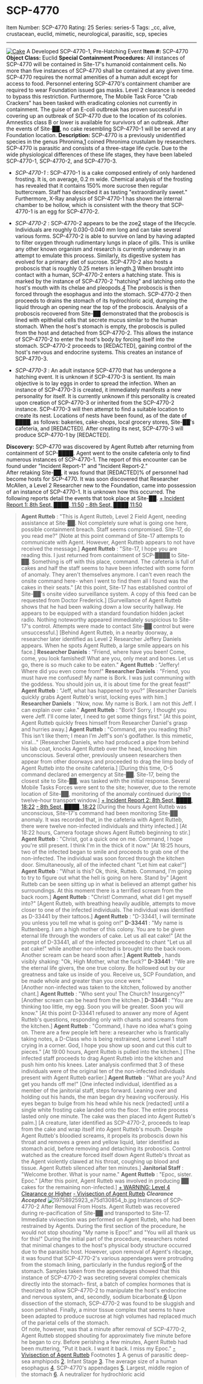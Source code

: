 # SCP-4770
Item Number: SCP-4770
Rating: 25
Series: series-5
Tags: _cc, alive, crustacean, euclid, mimetic, neurological, parasitic, scp, species

---

[![Cake](https://scp-wiki.wdfiles.com/local--resized-images/scp-4770/Cake/medium.jpg)](https://scp-wiki.wdfiles.com/local--files/scp-4770/Cake)
A Developed SCP-4770-1, Pre-Hatching Event
**Item #:** SCP-4770
**Object Class:** Euclid
**Special Containment Procedures:** All instances of SCP-4770 will be contained in Site-17's humanoid containment cells. No more than five instances of SCP-4770 shall be contained at any given time. SCP-4770 requires the normal amenities of a human adult except for access to food. Personnel entering SCP-4770's containment chamber are required to wear Foundation issued gas masks. Level 2 clearance is needed to bypass this restriction.
Furthermore, The Mobile Task Force "Crab Crackers" has been tasked with eradicating colonies not currently in containment. The guise of an E-coli outbreak has proven successful in covering up an outbreak of SCP-4770 due to the location of its colonies. Amnestics class B or lower is available for survivors of an outbreak.
After the events of Site-██, no cake resembling SCP-4770-1 will be served at any Foundation location.
**Description:** SCP-4770 is a previously unidentified species in the genus Phronima,[1](javascript:;) coined Phronima crustulam by researchers. SCP-4770 is parasitic and consists of a three-stage life cycle. Due to the wide physiological differences of these life stages, they have been labeled SCP-4770-1, SCP-4770-2, and SCP-4770-3.
  * _SCP-4770-1_ : SCP-4770-1 is a cake composed entirely of only hardened frosting. It is, on average, 0.2 m wide. Chemical analysis of the frosting has revealed that it contains 150% more sucrose then regular buttercream. Staff has described it as tasting "extraordinarily sweet." Furthermore, X-Ray analysis of SCP-4770-1 has shown the internal chamber to be hollow, which is consistent with the theory that SCP-4770-1 is an egg for SCP-4770-2.

  * _SCP-4770-2_ : SCP-4770-2 appears to be the zoe[2](javascript:;) stage of the lifecycle. Individuals are roughly 0.030-0.040 mm long and can take several various forms. SCP-4770-2 is able to survive on land by having adapted to filter oxygen through rudimentary lungs in place of gills. This is unlike any other known organism and research is currently underway in an attempt to emulate this process. Similarly, its digestive system has evolved for a primary diet of sucrose. SCP-4770-2 also hosts a proboscis that is roughly 0.25 meters in length.[3](javascript:;) When brought into contact with a human, SCP-4770-2 enters a hatching state. This is marked by the instance of SCP-4770-2 "hatching" and latching onto the host's mouth with its chelae and pleopods.[4](javascript:;) The proboscis is then forced through the esophagus and into the stomach. SCP-4770-2 then proceeds to drains the stomach of its hydrochloric acid, dumping the liquid through an opening near the top of the proboscis. Analysis of a proboscis recovered from Site-██ demonstrated that the proboscis is lined with epithelial cells that secrete mucus similar to the human stomach. When the host's stomach is empty, the proboscis is pulled from the host and detached from SCP-4770-2. This allows the instance of SCP-4770-2 to enter the host's body by forcing itself into the stomach. SCP-4770-2 proceeds to [REDACTED], gaining control of the host's nervous and endocrine systems. This creates an instance of SCP-4770-3.

  * _SCP-4770-3_ : An adult instance SCP-4770 that has undergone a hatching event. It is unknown if SCP-4770-3 is sentient. Its main objective is to lay eggs in order to spread the infection. When an instance of SCP-4770-3 is created, it immediately manifests a new personality for itself. It is currently unknown if this personality is created upon creation of SCP-4770-3 or inherited from the SCP-4770-2 instance. SCP-4770-3 will then attempt to find a suitable location to create its nest. Locations of nests have been found, as of the date of ████, as follows: bakeries, cake-shops, local grocery stores, Site-██'s cafeteria, and [REDACTED]. After creating its nest, SCP-4770-3 will produce SCP-4770-1 by [REDACTED].

**Discovery:** SCP-4770 was discovered by Agent Rutteb after returning from containment of SCP-████. Agent went to the onsite cafeteria only to find numerous instances of SCP-4770-1. The report of this encounter can be found under "Incident Report-1" and "Incident Report-2."  
After retaking Site-██, it was found that [REDACTED]% of personnel had become hosts for SCP-4770. It was soon discovered that Researcher McAllen, a Level 2 Researcher new to the Foundation, came into possession of an instance of SCP-4770-1. It is unknown how this occurred.
The following reports detail the events that took place at Site-██.
[\+ Incident Report 1: 8th Sept, ████, 11:50](javascript:;)
[\- 8th Sept, ████ 11:50](javascript:;)
> **Agent Rutteb** : "This is Agent Rutteb, Level 2 Field Agent, needing assistance at Site-██. Not completely sure what is going one here, possible containment breach. Staff seems compromised. Site-17, do you read me?"
> [Note at this point command of Site-17 attempts to communicate with Agent. However, Agent Rutteb appears to not have received the message.]
> **Agent Rutteb** : "Site-17, I hope you are reading this. I just returned from containment of SCP-████ to Site-██. Something is off with this place, command. The cafeteria is full of cakes and half the staff seems to have been infected with some form of anomaly. They aren't themselves anymore. I can't even reach the onsite command here- when I went to find them all I found was the cakes in their seats."
> [At this point, Site-17 has established control of Site-██'s onsite video surveillance system. A copy of this feed can be requested from Doctor Frederick.]
> [Surveillance of Agent Rutteb shows that he had been walking down a low security hallway. He appears to be equipped with a standard foundation hidden jacket radio. Nothing noteworthy appeared immediately suspicious to Site-17's control. Attempts were made to contact Site-██ control but were unsuccessful.]
> [Behind Agent Rutteb, in a nearby doorway, a researcher later identified as Level 2 Researcher Jeffery Daniels appears. When he spots Agent Rutteb, a large smile appears on his face.]
> **Researcher Daniels** : "Friend, where have you been! Come, come, you look famished! What are you, only meat and bones. Let us go, there is so much cake to be eaten."
> **Agent Rutteb** : "Jeffery! Where did you even come from!"
> **Researcher Daniels** : "Friend, you must have me confused! My name is Bork. I was just communing with the goddess. You should join us, it is about time for the great feast!"
> **Agent Rutteb** : "Jeff, what has happened to you?”
> [Researcher Daniels quickly grabs Agent Rutteb's wrist, locking eyes with him.]
> **Researcher Daniels** : "Now, now. My name is Bork. I am not this Jeff. I can explain over cake."
> **Agent Rutteb** : "Bork? Sorry, I thought you were Jeff. I'll come later, I need to get some things first."
> [At this point, Agent Rutteb quickly frees himself from Researcher Daniel's grasp and hurries away.]
> **Agent Rutteb** : "Command, are you reading this? This isn't like them; I mean I’m Jeff's son's godfather. Is this mimetic, viral…"
> [Researcher Daniels, who had produced a pipe from behind his lab coat, knocks Agent Rutteb over the head, knocking him unconscious. Several other, previously unseen researchers then appear from other doorways and proceeded to drag the limp body of Agent Rutteb into the onsite cafeteria.]
> [During this time, O-5 command declared an emergency at Site-██. Site-17, being the closest site to Site-██, was tasked with the initial response. Several Mobile Tasks Forces were sent to the site; however, due to the remote location of Site-██, monitoring of the anomaly continued during the twelve-hour transport window.]
[\+ Incident Report 2: 8th Sept, ████, 18:22](javascript:;)
[\- 8th Sept, ████, 18:22](javascript:;)
> [During the hours Agent Rutteb was unconscious, Site-17's command had been monitoring Site-██ anomaly. It was recorded that, in the cafeteria with Agent Rutteb, there were twelve non-infected individuals and thirty infected.]
> [At 18:22 hours, Camera footage shows Agent Rutteb beginning to stir.]
> **Agent Rutteb** : "Christ, got a quick one on me. Command, I hope you're still present. I think I'm in the thick of it now."
> [At 18:25 hours, two of the infected began to smile and proceeds to grab one of the non-infected. The individual was soon forced through the kitchen door. Simultaneously, all of the infected chant "Let him eat cake!"]
> **Agent Rutteb** : "What is this? Ok, think, Rutteb. Command, I'm going to try to figure out what the hell is going on here. Stand by" [Agent Rutteb can be seen sitting up in what is believed an attempt gather his surroundings. At this moment there is a terrified scream from the back room.]
> **Agent Rutteb** : "Christ! Command, what did I get myself into?"
> [Agent Rutteb, with breathing heavily audible, attempts to move closer to one of the infected individuals. The individual was identified as D-33441 by their tattoos.]
> **Agent Rutteb** : "D-33441, I will terminate you unless you tell me what is going on!"
> **D-33441** : "My name is Ruttenberg. I am a high mother of this colony. You are to be given eternal life through the wonders of cake. Let us all eat cake!"
> [At the prompt of D-33441, all of the infected proceeded to chant "Let us all eat cake!" while another non-infected is brought into the back room. Another scream can be heard soon after.]
> **Agent Rutteb** , hands visibly shaking: "Ok, High Mother, what the fuck?"
> **D-33441** : "We are the eternal life givers, the one true colony. Be hollowed out by our greatness and take us inside of you. Receive us, SCP Foundation, and be made whole and greater than you once were."  
>  [Another non-infected was taken to the kitchen, followed by another chant.]
> **Agent Rutteb** : "Who sent you! The Church? Insurgency?"  
>  [Another scream can be heard from the kitchen.]
> **D-33441** : "You are thinking too little, my egg. Soon you will be greater. Soon you will know."
> [At this point D-33441 refused to answer any more of Agent Rutteb's questions, responding only with chants and screams from the kitchen.]
> **Agent Rutteb** : "Command, I have no idea what's going on. There are a few people left here: a researcher who is frantically taking notes, a D-Class who is being restrained, some Level 1 staff crying in a corner. God, I hope you show up soon and cut this cult to pieces."
> [At 19:00 hours, Agent Rutteb is pulled into the kitchen.]
> [The infected staff proceeds to drag Agent Rutteb into the kitchen and push him onto his knees. Later analysis confirmed that 3 of these individuals were of the original ten of the non-infected individuals present with Agent Rutteb earlier.]
> **Agent Rutteb** : "What are you? And get you hands off me!"
> [One infected individual, identified as a member of the janitorial staff, steps forward. Leaning over and holding out his hands, the man began dry heaving vociferously. His eyes began to bulge from his head while his neck [redacted] until a single white frosting cake landed onto the floor. The entire process lasted only one minute. The cake was then placed into Agent Rutteb's palm.]
> [A creature, later identified as SCP-4770-2, proceeds to leap from the cake and wrap itself into Agent Rutteb's mouth. Despite Agent Rutteb's bloodied screams, it propels its proboscis down his throat and removes a green and yellow liquid, later identified as stomach acid, before removing and detaching its proboscis. Control watched as the creature forced itself down Agent Rutteb's throat as the Agent violently clawed at his throat, coughing up blood and tissue. Agent Rutteb silenced after ten minutes.]
> **Janitorial Staff** : "Welcome brother. What is your name."
> **Agent Rutteb** : "Epoc, sister. Epoc."
> [After this point, Agent Rutteb was involved in producing ██ cakes for the remaining non-infected.]
[\+ WARNING: Level 4 Clearance or Higher](javascript:;)
[\- Vivisection of Agent Rutteb](javascript:;)
> **_Clearance Accepted_**
![19758925923_e75d130854_b.jpg](https://c1.staticflickr.com/1/357/19758925923_e75d130854_b.jpg)
Instances of SCP-4770-2 After Removal From Hosts.
> Agent Rutteb was recovered during re-pacification of Site-██ and transported to Site-17. Immediate vivisection was performed on Agent Rutteb, who had been restrained by Agents. During the first section of the procedure, he would not stop shouting "My name is Epoc!" and "You will all thank us for this!"
> During the initial part of the procedure, researchers noted that minimal changes to the host's physical body structure occurred due to the parasitic host. However, upon removal of Agent's ribcage, it was found that SCP-4770-2's various appendages were protruding from the stomach lining, particularly in the fundus region[5](javascript:;) of the stomach. Samples taken from the appendages showed that this instance of SCP-4770-2 was secreting several complex chemicals directly into the stomach- first, a batch of complex hormones that is theorized to allow SCP-4770-2 to manipulate the host's endocrine and nervous system, and, secondly, sodium bicarbonate.[6](javascript:;) Upon dissection of the stomach, SCP-4770-2 was found to be sluggish and soon perished. Finally, a minor tissue complex that seems to have been adapted to produce sucrose at high volumes had replaced much of the parietal cells of the stomach.  
>  Of note, however, was that a minute after removal of SCP-4770-2, Agent Rutteb stopped shouting for approximately five minute before he began to cry. Before perishing a few minutes, Agent Rutteb had been muttering, "Put it back. I want it back. I miss my Epoc."
[\- Vivisection of Agent Rutteb](javascript:;)
Footnotes
[1](javascript:;). A genus of parasitic deep-sea amphipods
[2](javascript:;). Infant Stage
[3](javascript:;). The average size of a human esophagus
[4](javascript:;). SCP-4770's appendages
[5](javascript:;). Largest, middle region of the stomach
[6](javascript:;). A neutralizer for hydrochloric acid